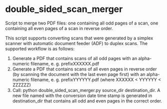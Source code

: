 # double_sided_scan_merger
Script to merge two PDF files: one containing all odd pages of a scan, one containing all even pages of a scan in reverse order.

This script supports converting scans that were generated by a simplex scanner with automatic document feeder (ADF) to duplex scans. The supported workflow is as follows:
1. Generate a PDF that contains scans of all odd pages with an alpha-numeric filename, e. g. prefixXXXXXX.pdf
2. Generate a PDF that contains scans of all even pages in reverse order (by scanning the document with the last even page first) with an alpha-numeric filename, e. g. prefixYYYYYY.pdf (where XXXXXX < YYYYYY < ZZZZZZ)
3. Call: python double_sided_scan_merger.py source_dir destination_dir. A new file named with the conversion date time stamp is generated in destination_dir that contains all odd and even pages in the correct order.
